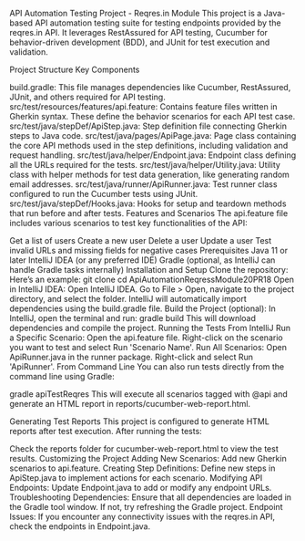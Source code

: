 API Automation Testing Project - Reqres.in Module
This project is a Java-based API automation testing suite for testing endpoints provided by the reqres.in API. It leverages RestAssured for API testing, Cucumber for behavior-driven development (BDD), and JUnit for test execution and validation.

Project Structure
Key Components

build.gradle: This file manages dependencies like Cucumber, RestAssured, JUnit, and others required for API testing.
src/test/resources/features/api.feature: Contains feature files written in Gherkin syntax. These define the behavior scenarios for each API test case.
src/test/java/stepDef/ApiStep.java: Step definition file connecting Gherkin steps to Java code.
src/test/java/pages/ApiPage.java: Page class containing the core API methods used in the step definitions, including validation and request handling.
src/test/java/helper/Endpoint.java: Endpoint class defining all the URLs required for the tests.
src/test/java/helper/Utility.java: Utility class with helper methods for test data generation, like generating random email addresses.
src/test/java/runner/ApiRunner.java: Test runner class configured to run the Cucumber tests using JUnit.
src/test/java/stepDef/Hooks.java: Hooks for setup and teardown methods that run before and after tests.
Features and Scenarios
The api.feature file includes various scenarios to test key functionalities of the API:

Get a list of users
Create a new user
Delete a user
Update a user
Test invalid URLs and missing fields for negative cases
Prerequisites
Java 11 or later
IntelliJ IDEA (or any preferred IDE)
Gradle (optional, as IntelliJ can handle Gradle tasks internally)
Installation and Setup
Clone the repository: Here’s an example:
git clone <repository-url>
cd ApiAutomationReqressModule20PR18
Open in IntelliJ IDEA:
Open IntelliJ IDEA.
Go to File > Open, navigate to the project directory, and select the folder.
IntelliJ will automatically import dependencies using the build.gradle file.
Build the Project (optional):
In IntelliJ, open the terminal and run:
gradle build
This will download dependencies and compile the project.
Running the Tests
From IntelliJ
Run a Specific Scenario:
Open the api.feature file.
Right-click on the scenario you want to test and select Run 'Scenario Name'.
Run All Scenarios:
Open ApiRunner.java in the runner package.
Right-click and select Run 'ApiRunner'.
From Command Line
You can also run tests directly from the command line using Gradle:

gradle apiTestReqres
This will execute all scenarios tagged with @api and generate an HTML report in reports/cucumber-web-report.html.

Generating Test Reports
This project is configured to generate HTML reports after test execution. After running the tests:

Check the reports folder for cucumber-web-report.html to view the test results.
Customizing the Project
Adding New Scenarios: Add new Gherkin scenarios to api.feature.
Creating Step Definitions: Define new steps in ApiStep.java to implement actions for each scenario.
Modifying API Endpoints: Update Endpoint.java to add or modify any endpoint URLs.
Troubleshooting
Dependencies: Ensure that all dependencies are loaded in the Gradle tool window. If not, try refreshing the Gradle project.
Endpoint Issues: If you encounter any connectivity issues with the reqres.in API, check the endpoints in Endpoint.java.
